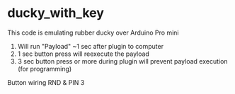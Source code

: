 # ducky_with_key
This code is emulating rubber ducky over Arduino Pro mini

1. Will run "Payload" ~1 sec after plugin to computer
2. 1 sec button press will reexecute the payload
3. 3 sec button press or more during plugin will prevent payload execution (for programming)

Button wiring RND & PIN 3
